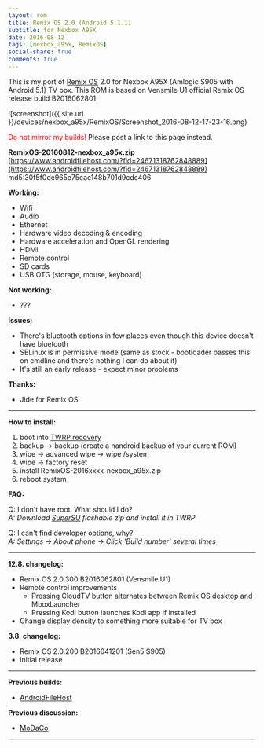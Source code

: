 ```yaml
---
layout: rom
title: Remix OS 2.0 (Android 5.1.1)
subtitle: for Nexbox A95X
date: 2016-08-12
tags: [nexbox_a95x, RemixOS]
social-share: true
comments: true
---
```


This is my port of [Remix OS](http://www.jide.com/remixos) 2.0 for Nexbox A95X (Amlogic S905 with Android 5.1) TV box. This ROM is based on Vensmile U1 official Remix OS release build B2016062801.

![screenshot]({{ site.url }}/devices/nexbox_a95x/RemixOS/Screenshot_2016-08-12-17-23-16.png)

<span style="color:#FF0000;">Do not mirror my builds!</span> Please post a link to this page instead.

**RemixOS-20160812-nexbox_a95x.zip**  
[https://www.androidfilehost.com/?fid=24671318762848889](https://www.androidfilehost.com/?fid=24671318762848889)  
md5:30f5f0de965e75cac148b701d9cdc406

**Working:**

- Wifi
- Audio
- Ethernet
- Hardware video decoding & encoding
- Hardware acceleration and OpenGL rendering
- HDMI
- Remote control
- SD cards
- USB OTG (storage, mouse, keyboard)

**Not working:**

- ???

**Issues:**

- There's bluetooth options in few places even though this device doesn't have bluetooth
- SELinux is in permissive mode (same as stock - bootloader passes this on cmdline and there's nothing I can do about it)
- It's still an early release - expect minor problems

**Thanks:**

- Jide for Remix OS

----

**How to install:**

1. boot into [TWRP recovery](/devices/nexbox_a95x/TWRP)
2. backup -> backup (create a nandroid backup of your current ROM)
3. wipe -> advanced wipe -> wipe /system
4. wipe -> factory reset
5. install RemixOS-2016xxxx-nexbox_a95x.zip
6. reboot system

**FAQ:**

Q: I don't have root. What should I do?  
*A: Download [SuperSU](http://download.chainfire.eu/supersu-stable) flashable zip and install it in TWRP*

Q: I can't find developer options, why?  
*A: Settings -> About phone -> Click 'Build number' several times*

----

**12.8. changelog:**

- Remix OS 2.0.300 B2016062801 (Vensmile U1)
- Remote control improvements
  - Pressing CloudTV button alternates between Remix OS desktop and MboxLauncher
  - Pressing Kodi button launches Kodi app if installed
- Change display density to something more suitable for TV box

**3.8. changelog:**

- Remix OS 2.0.200 B2016041201 (Sen5 S905)
- initial release

----

**Previous builds:**

- [AndroidFileHost](https://www.androidfilehost.com/?w=files&flid=89614)

**Previous discussion:**

- [MoDaCo](http://www.modaco.com/forums/topic/377591-remix-os-20/)

----
